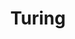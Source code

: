 ---
layout: solution
title: Turing
status: stable
order: 1
identifier: turing
permalink: /turing/
get-started: https://turing.readme.io/
github: https://github.com/openturing
github-org: openturing
release: 0.3.2
main-color: royalblue
logo-acronym: Tu
logo-section: AI
short-name: Turing AI
full-name: Viglet Turing AI
description: Semantic Navigation, Chatbot using Search Engine and Many NLP Vendors.
travis-url: https://travis-ci.com/openturing/turing
twitter-url: https://twitter.com/VigletTuring
download-message: Download Turing AI and add more value to your content.
download-size: 159 MB
download-url: https://github.com/openturing/turing/releases/download/v0.3.2/viglet-turing.jar
run-jar: viglet-turing.jar
run-port: 2700
---